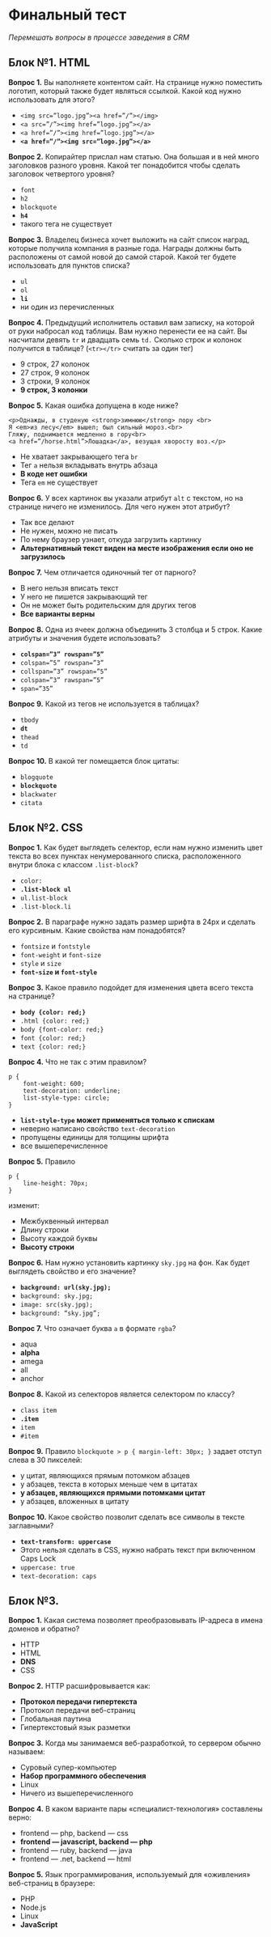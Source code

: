 ﻿# Финальный тест
*Перемешать вопросы в процессе заведения в CRM*

## Блок №1. HTML
**Вопрос 1.** 
Вы наполняете контентом сайт. На странице нужно поместить логотип, который также будет являться ссылкой. 
Какой код нужно использовать для этого? 

* `<img src=”logo.jpg”><a href=”/”></img>`
* `<a src=”/”><img href=”logo.jpg”></a>`
* `<a href=”/”><img href=”logo.jpg”></a>`
* **`<a href=”/”><img src=”logo.jpg”></a>`**

**Вопрос 2.**
Копирайтер прислал нам статью. Она большая и в ней много заголовков разного уровня. Какой тег понадобится чтобы сделать заголовок четвертого уровня? 

* `font`
* `h2`
* `blockquote`
* **`h4`**
* такого тега не существует

**Вопрос 3.**
Владелец бизнеса хочет выложить на сайт список наград, которые получила компания в разные года. Награды должны быть расположены от самой новой до самой старой. Какой тег будете использовать для пунктов списка? 

* `ul`
* `ol`
* **`li`**
* ни один из перечисленных

**Вопрос 4.**
Предыдущий исполнитель оставил вам записку, на которой от руки набросал код таблицы. Вам нужно перенести ее на сайт. Вы насчитали девять `tr` и двадцать семь `td.`
Сколько строк и колонок получится в таблице? (`<tr></tr>` считать за один тег)

* 9 строк, 27 колонок
* 27 строк, 9 колонок
* 3 строки, 9 колонок
* **9 строк, 3 колонки**

**Вопрос 5.**
Какая ошибка допущена в коде ниже?

    <p>Однажды, в студеную <strong>зимнюю</strong> пору <br>
    Я <em>из лесу</em> вышел; был сильный мороз.<br>
    Гляжу, поднимается медленно в гору<br>
    <a href=”/horse.html”>Лошадка</a>, везущая хворосту воз.</p>

* Не хватает закрывающего тега `br`
* Тег `a` нельзя вкладывать внутрь абзаца
* **В коде нет ошибки**
* Тега `em` не существует  

**Вопрос 6.**
У всех картинок вы указали атрибут `alt` с текстом, но на странице ничего не изменилось. Для чего нужен этот атрибут?

* Так все делают
* Не нужен, можно не писать
* По нему браузер узнает, откуда загрузить картинку
* **Альтернативный текст виден на месте изображения если оно не загрузилось**

**Вопрос 7.** 
Чем отличается одиночный тег от парного?

* В него нельзя вписать текст
* У него не пишется закрывающий тег 
* Он не может быть родительским для других тегов
* **Все варианты верны**

**Вопрос 8.** 
Одна из ячеек должна объединить 3 столбца и 5 строк. Какие атрибуты и значения будете использовать?

* **`colspan=”3” rowspan=”5”`**
* `colspan=”5” rowspan=”3”` 
* `collspan=”3” rowspan=”5”`
* `colspan=”3” rawspan=”5”`
* `span=”35”`

**Вопрос 9.** 
Какой из тегов не используется в таблицах?

* `tbody`
* **`dt`**
* `thead`
* `td`

**Вопрос 10.** 
В какой тег помещается блок цитаты:

* `blogquote` 
* **`blockquote`**
* `blackwater`
* `citata`

## Блок №2. CSS 

**Вопрос 1.** 
Как будет выглядеть селектор, если нам нужно изменить цвет текста во всех пунктах ненумерованного списка, расположенного внутри блока с классом `.list-block`?

* `color:`
* **`.list-block ul`**
* `ul.list-block`
* `.list-block.li`

**Вопрос 2.**
В параграфе нужно задать размер шрифта в 24px и сделать его курсивным. Какие свойства нам понадобятся?

* `fontsize` и `fontstyle`
* `font-weight` и `font-size`
* `style` и `size`
* **`font-size` и `font-style`**

**Вопрос 3.**
Какое правило подойдет для изменения цвета всего текста на странице?

* **`body {color: red;}`**
* `.html {color: red;}`
* `body {font-color: red;}`
* `font {color: red;}`
* `text {color: red;}`

**Вопрос 4.**
Что не так с этим правилом? 

    p {
        font-weight: 600;
        text-decoration: underline;
        list-style-type: circle;
    }


* **`list-style-type` может применяться только к спискам**
* неверно написано свойство `text-decoration`
* пропущены единицы для толщины шрифта
* все вышеперечисленное

**Вопрос 5.**
Правило 

    p {
        line-height: 70px;
    } 

изменит: 

* Межбуквенный интервал
* Длину строки 
* Высоту каждой буквы
* **Высоту строки**

**Вопрос 6.** 
Нам нужно установить картинку `sky.jpg` на фон. Как будет выглядеть свойство и его значение?

* **`background: url(sky.jpg);`**
* `background: sky.jpg;`
* `image: src(sky.jpg);`
* `background: “sky.jpg”;`

**Вопрос 7.** 
Что означает буква `а` в формате `rgba`?

* aqua
* **alpha**
* amega
* all
* anchor

**Вопрос 8.** 
Какой из селекторов является селектором по классу?

* `class item`
* **`.item`**
* `item`
* `#item`

**Вопрос 9.**
Правило `blockquote > p { margin-left: 30px; }` задает отступ слева в 30 пикселей: 

* у цитат, являющихся прямым потомком абзацев
* у абзацев, текста в которых меньше чем в цитатах
* **у абзацев, являющихся прямыми потомками цитат**
* у абзацев, вложенных в цитату

**Вопрос 10.** 
Какое свойство позволит сделать все символы в тексте заглавными?

* **`text-transform: uppercase`**
* Этого нельзя сделать в CSS, нужно набрать текст при включенном  Caps Lock
* `uppercase: true`
* `text-decoration: caps`

## Блок №3.
**Вопрос 1.**
Какая система позволяет преобразовывать IP-адреса в имена доменов и обратно?

* HTTP
* HTML
* **DNS**
* CSS

**Вопрос 2.**
HTTP расшифровывается как:

* **Протокол передачи гипертекста**
* Протокол передачи веб-страниц
* Глобальная паутина
* Гипертекстовый язык разметки

**Вопрос 3.**
Когда мы занимаемся веб-разработкой, то сервером обычно называем: 

* Суровый супер-компьютер
* **Набор программного обеспечения**
* Linux
* Ничего из вышеперечисленного

**Вопрос 4.**
В каком варианте пары «специалист-технология» составлены верно:

* frontend — php, backend — css
* **frontend — javascript, backend — php**
* frontend — ruby, backend — java
* frontend — .net, backend — html

**Вопрос 5.**
Язык программирования, используемый для «оживления» веб-страниц в браузере: 

* PHP
* Node.js
* Linux
* **JavaScript**